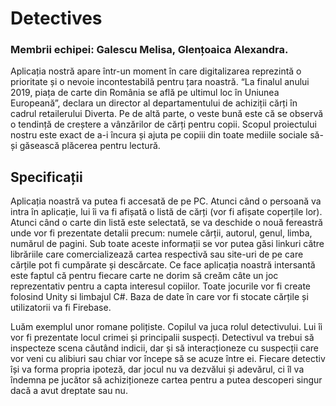 # Detectives

### Membrii echipei: Galescu Melisa, Glențoaica Alexandra.

	
  Aplicația nostră apare într-un moment în care digitalizarea reprezintă o prioritate și o nevoie incontestabilă pentru țara noastră.
“La finalul anului 2019, piața de carte din România se află pe ultimul loc în Uniunea Europeană”, declara un director al departamentului de achiziții cărți în cadrul retailerului Diverta. Pe de altă parte, o veste bună este că se observă o tendință de creștere a vânzărilor de cărți pentru copii.
	Scopul proiectului nostru este exact de a-i încura și ajuta pe copiii din toate mediile sociale să-și găsească plăcerea pentru lectură.

	
  ## Specificații
  
  Aplicația noastră va putea fi accesată de pe PC. Atunci când o persoană va intra în aplicație, lui îi va fi afișată o listă de cărți (vor fi afișate coperțile lor). Atunci când o carte din listă este selectată, se va deschide o nouă fereastră unde vor fi prezentate detalii precum: numele cărții, autorul, genul, limba, numărul de pagini.
Sub toate aceste informații se vor putea găsi linkuri către librăriile care comercializează cartea respectivă sau site-uri de pe care cărțile pot fi cumpărate și descărcate.
	Ce face aplicația noastră intersantă este faptul că pentru fiecare carte ne dorim să creăm câte un joc reprezentativ pentru a capta interesul copiilor.
Toate jocurile vor fi create folosind Unity si limbajul C#. Baza de date în care vor fi stocate cărțile și utilizatorii va fi Firebase.

	
  Luăm exemplul unor romane polițiste. Copilul va juca rolul detectivului. Lui îi vor fi prezentate locul crimei și principalii suspecți. Detectivul va trebui să inspecteze scena căutând indicii, dar și să interacționeze cu suspecții care vor veni cu alibiuri sau chiar vor începe să se acuze între ei. Fiecare detectiv își va forma propria ipoteză, dar jocul nu va dezvălui și adevărul, ci îl va îndemna pe jucător să achiziționeze cartea pentru a putea descoperi singur dacă a avut dreptate sau nu.
	
